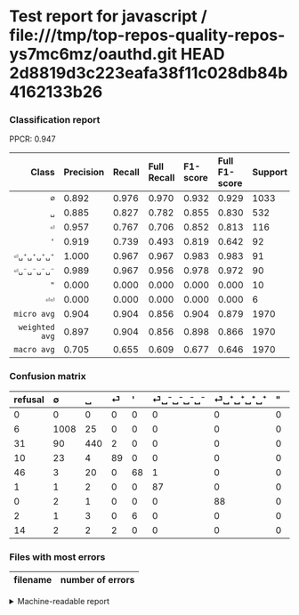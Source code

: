 # Test report for javascript / file:///tmp/top-repos-quality-repos-ys7mc6mz/oauthd.git HEAD 2d8819d3c223eafa38f11c028db84b4162133b26

### Classification report

PPCR: 0.947

| Class | Precision | Recall | Full Recall | F1-score | Full F1-score | Support | Full Support | PPCR |
|------:|:----------|:-------|:------------|:---------|:---------|:--------|:-------------|:-----|
| `∅` | 0.892| 0.976| 0.970| 0.932| 0.929| 1033| 1039| 0.994 |
| `␣` | 0.885| 0.827| 0.782| 0.855| 0.830| 532| 563| 0.945 |
| `⏎` | 0.957| 0.767| 0.706| 0.852| 0.813| 116| 126| 0.921 |
| `'` | 0.919| 0.739| 0.493| 0.819| 0.642| 92| 138| 0.667 |
| `⏎␣⁺␣⁺␣⁺␣⁺` | 1.000| 0.967| 0.967| 0.983| 0.983| 91| 91| 1.000 |
| `⏎␣⁻␣⁻␣⁻␣⁻` | 0.989| 0.967| 0.956| 0.978| 0.972| 90| 91| 0.989 |
| `"` | 0.000| 0.000| 0.000| 0.000| 0.000| 10| 12| 0.833 |
| `⏎⏎` | 0.000| 0.000| 0.000| 0.000| 0.000| 6| 20| 0.300 |
| `micro avg` | 0.904| 0.904| 0.856| 0.904| 0.879| 1970| 2080| 0.947 |
| `weighted avg` | 0.897| 0.904| 0.856| 0.898| 0.866| 1970| 2080| 0.947 |
| `macro avg` | 0.705| 0.655| 0.609| 0.677| 0.646| 1970| 2080| 0.947 |

### Confusion matrix

|refusal|  ∅| ␣| ⏎| '| ⏎␣⁻␣⁻␣⁻␣⁻| ⏎␣⁺␣⁺␣⁺␣⁺| "| ⏎⏎| 
|:---|:---|:---|:---|:---|:---|:---|:---|:---|
|0 |0 |0 |0 |0 |0 |0 |0 |0 |
|6 |1008 |25 |0 |0 |0 |0 |0 |0 |
|31 |90 |440 |2 |0 |0 |0 |0 |0 |
|10 |23 |4 |89 |0 |0 |0 |0 |0 |
|46 |3 |20 |0 |68 |1 |0 |0 |0 |
|1 |1 |2 |0 |0 |87 |0 |0 |0 |
|0 |2 |1 |0 |0 |0 |88 |0 |0 |
|2 |1 |3 |0 |6 |0 |0 |0 |0 |
|14 |2 |2 |2 |0 |0 |0 |0 |0 |

### Files with most errors

| filename | number of errors|
|:----:|:-----|

<details>
    <summary>Machine-readable report</summary>
```json
{
  "cl_report": {"\"": {"f1-score": 0.0, "precision": 0.0, "recall": 0.0, "support": 10}, "\u0027": {"f1-score": 0.8192771084337348, "precision": 0.918918918918919, "recall": 0.7391304347826086, "support": 92}, "macro avg": {"f1-score": 0.6773697650538757, "precision": 0.7052364749155704, "recall": 0.6553672202112031, "support": 1970}, "micro avg": {"f1-score": 0.9035532994923858, "precision": 0.9035532994923858, "recall": 0.9035532994923858, "support": 1970}, "weighted avg": {"f1-score": 0.8981635754688349, "precision": 0.8974553542236673, "recall": 0.9035532994923858, "support": 1970}, "\u2205": {"f1-score": 0.9320388349514563, "precision": 0.8920353982300885, "recall": 0.9757986447241046, "support": 1033}, "\u23ce": {"f1-score": 0.8516746411483255, "precision": 0.956989247311828, "recall": 0.7672413793103449, "support": 116}, "\u23ce\u23ce": {"f1-score": 0.0, "precision": 0.0, "recall": 0.0, "support": 6}, "\u23ce\u2423\u207a\u2423\u207a\u2423\u207a\u2423\u207a": {"f1-score": 0.9832402234636871, "precision": 1.0, "recall": 0.967032967032967, "support": 91}, "\u23ce\u2423\u207b\u2423\u207b\u2423\u207b\u2423\u207b": {"f1-score": 0.9775280898876404, "precision": 0.9886363636363636, "recall": 0.9666666666666667, "support": 90}, "\u2423": {"f1-score": 0.8551992225461614, "precision": 0.8853118712273642, "recall": 0.8270676691729323, "support": 532}},
  "cl_report_full": {"\"": {"f1-score": 0.0, "precision": 0.0, "recall": 0.0, "support": 12}, "\u0027": {"f1-score": 0.6415094339622641, "precision": 0.918918918918919, "recall": 0.4927536231884058, "support": 138}, "macro avg": {"f1-score": 0.6461564181022621, "precision": 0.7052364749155704, "recall": 0.6092338628202887, "support": 2080}, "micro avg": {"f1-score": 0.8790123456790124, "precision": 0.9035532994923858, "recall": 0.8557692307692307, "support": 2080}, "weighted avg": {"f1-score": 0.8663355729174597, "precision": 0.8911599650601337, "recall": 0.8557692307692307, "support": 2080}, "\u2205": {"f1-score": 0.9294605809128631, "precision": 0.8920353982300885, "recall": 0.9701636188642926, "support": 1039}, "\u23ce": {"f1-score": 0.8127853881278538, "precision": 0.956989247311828, "recall": 0.7063492063492064, "support": 126}, "\u23ce\u23ce": {"f1-score": 0.0, "precision": 0.0, "recall": 0.0, "support": 20}, "\u23ce\u2423\u207a\u2423\u207a\u2423\u207a\u2423\u207a": {"f1-score": 0.9832402234636871, "precision": 1.0, "recall": 0.967032967032967, "support": 91}, "\u23ce\u2423\u207b\u2423\u207b\u2423\u207b\u2423\u207b": {"f1-score": 0.9720670391061453, "precision": 0.9886363636363636, "recall": 0.9560439560439561, "support": 91}, "\u2423": {"f1-score": 0.8301886792452832, "precision": 0.8853118712273642, "recall": 0.7815275310834814, "support": 563}},
  "ppcr": 0.9471153846153846
}
```
</details>
